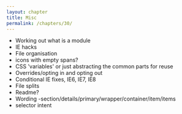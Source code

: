 ```yaml
---
layout: chapter
title: Misc
permalink: /chapters/30/
---
```


- Working out what is a module
- IE hacks
- File organisation
- icons with empty spans?
- CSS 'variables' or just abstracting the common parts for reuse
- Overrides/opting in and opting out
- Conditional IE fixes, IE6, IE7, IE8
- File splits
- Readme?
- Wording -section/details/primary/wrapper/container/item/items
- selector intent